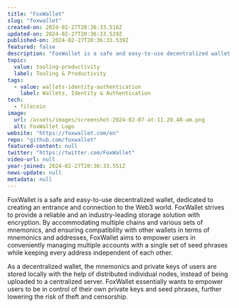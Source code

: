 ```yaml
---
title: "FoxWallet"
slug: "foxwallet"
created-on: 2024-02-27T20:36:33.516Z
updated-on: 2024-02-27T20:36:33.529Z
published-on: 2024-02-27T20:36:33.539Z
featured: false
description: "FoxWallet is a safe and easy-to-use decentralized wallet, dedicated to creating an entrance and connection to the Web3 world."
topic:
  value: tooling-productivity
  label: Tooling & Productivity
tags:
  - value: wallets-identity-authentication
    label: Wallets, Identity & Authentication
tech:
  - filecoin
image:
  url: /assets/images/screenshot-2024-02-07-at-11.20.48-am.png
  alt: FoxWallet Logo
website: "https://foxwallet.com/en"
repo: "github.com/foxwallet"
featured-content: null
twitter: "https://twitter.com/FoxWallet"
video-url: null
year-joined: 2024-02-27T20:36:33.551Z
news-update: null
metadata: null
---
```


FoxWallet is a safe and easy-to-use decentralized wallet, dedicated to creating an entrance and connection to the Web3 world. FoxWallet strives to provide a reliable and an industry-leading storage solution with encryption. By accommodating multiple chains and various sets of mnemonics, and ensuring compatibility with other wallets in terms of mnemonics and addresses, FoxWallet aims to empower users in conveniently managing multiple accounts with a single set of seed phrases while keeping every address independent of each other.

As a decentralized wallet, the mnemonics and private keys of users are stored locally with the help of distributed individual nodes, instead of being uploaded to a centralized server. FoxWallet essentially wants to empower users to be in control of their own private keys and seed phrases, further lowering the risk of theft and censorship.
